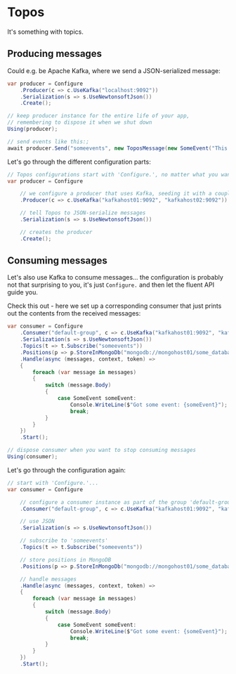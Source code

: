 # Topos

It's something with topics.

## Producing messages

Could e.g. be Apache Kafka, where we send a JSON-serialized message:
```csharp
var producer = Configure
    .Producer(c => c.UseKafka("localhost:9092"))
    .Serialization(s => s.UseNewtonsoftJson())
    .Create();

// keep producer instance for the entire life of your app,
// remembering to dispose it when we shut down
Using(producer);

// send events like this:;
await producer.Send("someevents", new ToposMessage(new SomeEvent("This is just a message")), partitionKey: "customer-004");
```

Let's go through the different configuration parts:
```csharp
// Topos configurations start with 'Configure.', no matter what you want to configure
var producer = Configure

    // we configure a producer that uses Kafka, seeding it with a couple of brokers
    .Producer(c => c.UseKafka("kafkahost01:9092", "kafkahost02:9092"))

    // tell Topos to JSON-serialize messages
    .Serialization(s => s.UseNewtonsoftJson())

    // creates the producer
    .Create();
```

## Consuming messages

Let's also use Kafka to consume messages... the configuration is probably not that surprising to you, it's
just `Configure.` and then let the fluent API guide you.

Check this out - here we set up a corresponding consumer that just prints out the contents from the received messages:
```csharp
var consumer = Configure
    .Consumer("default-group", c => c.UseKafka("kafkahost01:9092", "kafkahost02:9092"))
    .Serialization(s => s.UseNewtonsoftJson())
    .Topics(t => t.Subscribe("someevents"))
    .Positions(p => p.StoreInMongoDb("mongodb://mongohost01/some_database", "Positions"))
    .Handle(async (messages, context, token) =>
    {
        foreach (var message in messages)
        {
            switch (message.Body)
            {
                case SomeEvent someEvent:
                    Console.WriteLine($"Got some event: {someEvent}");
                    break;
            }
        }
    })
    .Start();

// dispose consumer when you want to stop consuming messages
Using(consumer);
```

Let's go through the configuration again:
```csharp
// start with 'Configure.'...
var consumer = Configure

    // configure a consumer instance as part of the group 'default-group', and use Kafka
    .Consumer("default-group", c => c.UseKafka("kafkahost01:9092", "kafkahost02:9092"))

    // use JSON
    .Serialization(s => s.UseNewtonsoftJson())

    // subscribe to 'someevents'
    .Topics(t => t.Subscribe("someevents"))

    // store positions in MongoDB
    .Positions(p => p.StoreInMongoDb("mongodb://mongohost01/some_database", "Positions"))

    // handle messages
    .Handle(async (messages, context, token) =>
    {
        foreach (var message in messages)
        {
            switch (message.Body)
            {
                case SomeEvent someEvent:
                    Console.WriteLine($"Got some event: {someEvent}");
                    break;
            }
        }
    })
    .Start();
```
